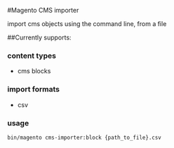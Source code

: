 #Magento CMS importer 

import cms objects using the command line, from a file

##Currently supports:

### content types
- cms blocks

### import formats
- csv 

### usage

``bin/magento cms-importer:block {path_to_file}.csv``
